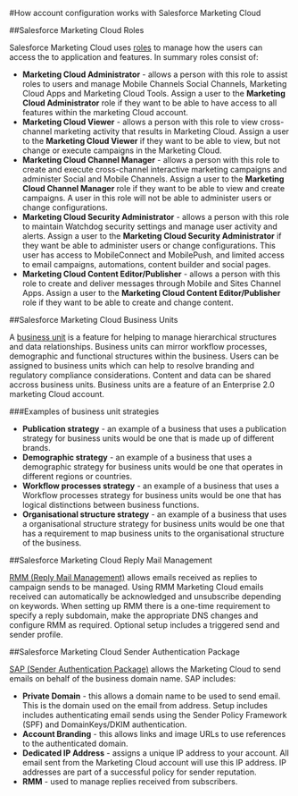 #How account configuration works with Salesforce Marketing Cloud

##Salesforce Marketing Cloud Roles

Salesforce Marketing Cloud uses [roles](https://help.marketingcloud.com/en/documentation/marketing_cloud/smc_roles/) to manage how the users can access the to application and features. In summary roles consist of:

* **Marketing Cloud Administrator** - allows a person with this role to assist roles to users and manage Mobile Channels Social Channels, Marketing Cloud Apps and Marketing Cloud Tools. Assign a user to the **Marketing Cloud Administrator** role if they want to be able to have access to all features within the marketing Cloud account.
* **Marketing Cloud Viewer** - allows a person with this role to view cross-channel marketing activity that results in Marketing Cloud. Assign a user to the **Marketing Cloud Viewer** if they want to be able to view, but not change or execute campaigns in the Marketing Cloud.
* **Marketing Cloud Channel Manager** - allows a person with this role to create and execute cross-channel interactive marketing campaigns and administer Social and Mobile Channels. Assign a user to the **Marketing Cloud Channel Manager** role if they want to be able to view and create campaigns. A user in this role will not be able to administer users or change configurations.
* **Marketing Cloud Security Administrator** - allows a person with this role to maintain Watchdog security settings and manage user activity and alerts. Assign a user to the **Marketing Cloud Security Administrator** if they want be able to administer users or change configurations. This user has access to MobileConnect and MobilePush, and limited access to email campaigns, automations, content builder and social pages. 
* **Marketing Cloud Content Editor/Publisher** - allows a person with this role to create and deliver messages through Mobile and Sites Channel Apps. Assign a user to the **Marketing Cloud Content Editor/Publisher** role if they want to be able to create and change content.

##Salesforce Marketing Cloud Business Units

A [business unit](https://help.marketingcloud.com/en/documentation/exacttarget/enterprise/enterprise_20_overview/business_units/) is a feature for helping to manage hierarchical structures and data relationships. Business units can mirror workflow processes, demographic and functional structures within the business. Users can be assigned to business units which can help to resolve branding and regulatory compliance considerations. Content and data can be shared accross business units. Business units are a feature of an Enterprise 2.0 marketing Cloud account.

###Examples of business unit strategies

* **Publication strategy** - an example of a business that uses a publication strategy for business units would be one that is made up of different brands.
* **Demographic strategy** - an example of a business that uses a demographic strategy for business units would be one that operates in different regions or countries.
* **Workflow processes strategy** - an example of a business that uses a Workflow processes strategy for business units would be one that has logical distinctions between business functions.
* **Organisational structure strategy** - an example of a business that uses a organisational structure strategy for business units would be one that has a requirement to map business units to the organisational structure of the business.

##Salesforce Marketing Cloud Reply Mail Management

[RMM (Reply Mail Management)](https://help.marketingcloud.com/en/documentation/exacttarget/admin/reply_mail_management/) allows emails received as replies to campaign sends to be managed. Using RMM Marketing Cloud emails received can automatically be acknowledged and unsubscribe depending on keywords. When setting up RMM there is a one-time requirement to specify a reply subdomain, make the appropriate DNS changes and configure RMM as required. Optional setup includes a triggered send and sender profile.

##Salesforce Marketing Cloud Sender Authentication Package

[SAP (Sender Authentication Package)](https://help.marketingcloud.com/en/documentation/exacttarget/content/sender_authentication_package/) allows the Marketing Cloud to send emails on behalf of the business domain name. SAP includes:

* **Private Domain** - this allows a domain name to be used to send email. This is the domain used on the email from address. Setup includes includes authenticating email sends using the Sender Policy Framework (SPF) and DomainKeys/DKIM authentication.
* **Account Branding** - this allows links and image URLs to use references to the authenticated domain.
* **Dedicated IP Address** - assigns a unique IP address to your account. All email sent from the Marketing Cloud account will use this IP address. IP addresses are part of a successful policy for sender reputation.
* **RMM** - used to manage replies received from subscribers.
